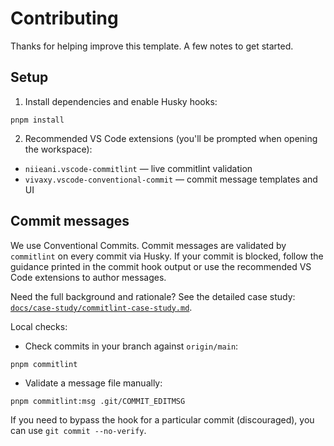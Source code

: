 # Contributing

Thanks for helping improve this template. A few notes to get started.

## Setup

1. Install dependencies and enable Husky hooks:

```pwsh
pnpm install
```

2. Recommended VS Code extensions (you'll be prompted when opening the workspace):

- `niieani.vscode-commitlint` — live commitlint validation
- `vivaxy.vscode-conventional-commit` — commit message templates and UI

## Commit messages

We use Conventional Commits. Commit messages are validated by `commitlint` on every commit via Husky. If your commit is blocked, follow the guidance printed in the commit hook output or use the recommended VS Code extensions to author messages.

Need the full background and rationale? See the detailed case study: [`docs/case-study/commitlint-case-study.md`](docs/case-study/commitlint-case-study.md).

Local checks:

- Check commits in your branch against `origin/main`:

```pwsh
pnpm commitlint
```

- Validate a message file manually:

```pwsh
pnpm commitlint:msg .git/COMMIT_EDITMSG
```

If you need to bypass the hook for a particular commit (discouraged), you can use `git commit --no-verify`.
